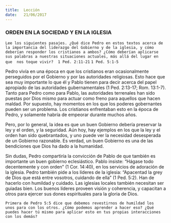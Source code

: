 ```yaml
---
title:  Lección
date:   21/06/2017
---
```


### ORDEN EN LA SOCIEDAD Y EN LA IGLESIA

`Lee los siguientes pasajes. ¿Qué dice Pedro en estos textos acerca de  la importancia del liderazgo del Gobierno y de la iglesia, y cómo  deberían responder los cristianos a ambos? ¿Cómo deberían aplicarse  sus palabras a nuestras situaciones actuales, más allá del lugar en que  nos toque vivir? 
1 Ped. 2:11-21`
`1 Ped. 5:1-5`

Pedro vivía en una época en que los cristianos eran ocasionalmente perseguidos por el Gobierno y por las autoridades religiosas. Esto hace  que sea muy importante lo que él y Pablo tienen para decir acerca del  papel apropiado de las autoridades gubernamentales (1 Ped. 2:13-17;  Rom. 13:1-7). Tanto para Pedro como para Pablo, las autoridades  terrenales han sido puestas por Dios mismo para actuar como freno  para aquellos que hacen maldad. Por supuesto, hay momentos en los que los poderes gobernantes pueden ser un problema. Los cristianos  enfrentaban esto en la época de Pedro, y solamente habría de  empeorar durante muchos años. 

Pero, por lo general, la idea es que un buen Gobierno debería  preservar la ley y el orden, y la seguridad. Aún hoy, hay ejemplos en  los que la ley y el orden han sido quebrantados, y uno puede ver la  necesidad desesperada de un Gobierno razonable. Es verdad, un buen  Gobierno es una de las bendiciones que Dios ha dado a la humanidad. 

Sin dudas, Pedro compartiría la convicción de Pablo de que también es  importante un buen gobierno eclesiástico. Pablo insiste: “Hágase todo  decentemente y con orden” (1 Cor. 14:40), en los servicios de  adoración de la iglesia. Pedro también pide a los líderes de la iglesia:  “Apacentad la grey de Dios que está entre vosotros, cuidando de ella”  (1 Ped. 5:2). Han de hacerlo con humildad y cuidado. Las iglesias  locales también necesitan ser guiadas bien. Los buenos líderes  proveen visión y coherencia, y capacitan a otros para ejercer sus dones  espirituales para la gloria de Dios. 

`Primera de Pedro 5:5 dice que debemos revestirnos de humildad los  unos para con los otros. ¿Cómo podemos aprender a hacer eso? ¿Qué  puedes hacer tú mismo para aplicar esto en tus propias interacciones  con los demás?`